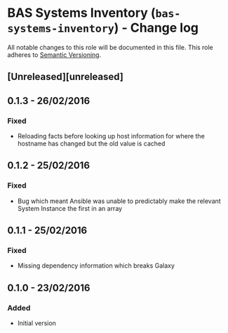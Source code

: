 # BAS Systems Inventory (`bas-systems-inventory`) - Change log

All notable changes to this role will be documented in this file.
This role adheres to [Semantic Versioning](http://semver.org/spec/v2.0.0.html).

## [Unreleased][unreleased]

## 0.1.3 - 26/02/2016

### Fixed

* Reloading facts before looking up host information for where the hostname has changed but the old value is cached

## 0.1.2 - 25/02/2016

### Fixed

* Bug which meant Ansible was unable to predictably make the relevant System Instance the first in an array

## 0.1.1 - 25/02/2016

### Fixed

* Missing dependency information which breaks Galaxy

## 0.1.0 - 23/02/2016

### Added

* Initial version
